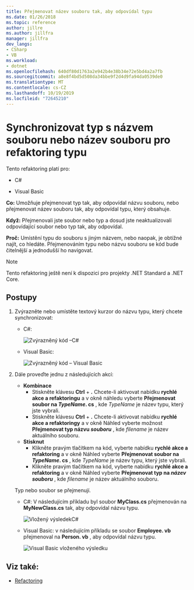 ```yaml
---
title: Přejmenovat název souboru tak, aby odpovídal typu
ms.date: 01/26/2018
ms.topic: reference
author: jillre
ms.author: jillfra
manager: jillfra
dev_langs:
- CSharp
- VB
ms.workload:
- dotnet
ms.openlocfilehash: 640df80d1763a2e942b4e38b34e72e5bd4a2a7fb
ms.sourcegitcommit: a8e8f4bd5d508da34bbe9f2d4d9fa94da0539de0
ms.translationtype: MT
ms.contentlocale: cs-CZ
ms.lasthandoff: 10/19/2019
ms.locfileid: "72645210"
---
```

# <a name="sync-a-type-to-a-filename-or-a-filename-to-a-type-refactoring"></a>Synchronizovat typ s názvem souboru nebo název souboru pro refaktoring typu

Tento refaktoring platí pro:

- C#

- Visual Basic

**Co:** Umožňuje přejmenovat typ tak, aby odpovídal názvu souboru, nebo přejmenovat název souboru tak, aby odpovídal typu, který obsahuje.

**Když:** Přejmenovali jste soubor nebo typ a dosud jste neaktualizovali odpovídající soubor nebo typ tak, aby odpovídal.

**Proč:** Umístění typu do souboru s jiným názvem, nebo naopak, je obtížné najít, co hledáte. Přejmenováním typu nebo názvu souboru se kód bude čitelnější a jednodušší ho navigovat.

> [!NOTE]
> Tento refaktoring ještě není k dispozici pro projekty .NET Standard a .NET Core.

## <a name="how-to"></a>Postupy

1. Zvýrazněte nebo umístěte textový kurzor do názvu typu, který chcete synchronizovat:

   - C#:

       ![Zvýrazněný kód –C#](media/synctype-highlight-cs.png)

   - Visual Basic:

       ![Zvýrazněný kód – Visual Basic](media/synctype-highlight-vb.png)

2. Dále proveďte jednu z následujících akcí:

   - **Kombinace**
      - Stiskněte klávesu **Ctrl** + **.** Chcete-li aktivovat nabídku **rychlé akce a refaktoringu** a v okně náhledu vyberte **Přejmenovat soubor na *TypeName*. cs** , kde *TypeName* je název typu, který jste vybrali.
      - Stiskněte klávesu **Ctrl** + **.** Chcete-li aktivovat nabídku **rychlé akce a refaktoringy** a v okně Náhled vyberte možnost **Přejmenovat typ názvu _souboru_**  , kde *filename* je název aktuálního souboru.
   - **Stisknut**
      - Klikněte pravým tlačítkem na kód, vyberte nabídku **rychlé akce a refaktoring** a v okně Náhled vyberte **Přejmenovat soubor na *TypeName*. cs** , kde *TypeName* je název typu, který jste vybrali.
      - Klikněte pravým tlačítkem na kód, vyberte nabídku **rychlé akce a refaktoring** a v okně Náhled vyberte **Přejmenovat typ na _název souboru_**  , kde *filename* je název aktuálního souboru.

   Typ nebo soubor se přejmenují.

   - C#: V následujícím příkladu byl soubor **MyClass.cs** přejmenován na **MyNewClass.cs** tak, aby odpovídal názvu typu.

       ![Vložený výsledekC#](media/synctype-result-cs.png)

   - Visual Basic: v následujícím příkladu se soubor **Employee. vb** přejmenoval na **Person. vb** , aby odpovídal názvu typu.

       ![Visual Basic vloženého výsledku](media/synctype-result-vb.png)

## <a name="see-also"></a>Viz také:

- [Refactoring](../refactoring-in-visual-studio.md)

